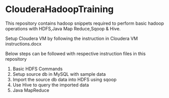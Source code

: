 # ClouderaHadoopTraining

This repository contains hadoop snippets required to perform basic hadoop operations with HDFS,Java Map Reduce,Sqoop & Hive.

Setup Cloudera VM by following the instruction in Cloudera VM instructions.docx

Below steps can be followed with respective instruction files in this repository
1. Basic HDFS Commands 
2. Setup source db in MySQL with sample data
3. Import the source db data into HDFS using sqoop
4. Use Hive to query the imported data
5. Java MapReduce 


  

